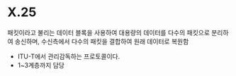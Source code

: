 # X.25
패킷이라고 불리는 데이터 블록을 사용하여 대용량의 데이터를 다수의 패킷으로 분리하여 송신하며, 수신측에서 다수의 패킷을 결합하여 원래 데이터로 복원함

* ITU-T에서 관리감독하는 프로토콜이다.
* 1~3계층까지 담당